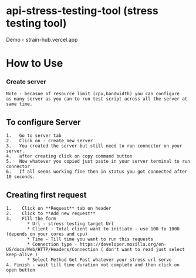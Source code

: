 # api-stress-testing-tool (stress testing tool)

Demo - strain-hub.vercel.app

# How to Use

### Create server
    Note - becasue of resource limit (cpu,bandwidth) you can configure
    as many server as you can to run test script across all the server at same time.
##    To configure Server 
    1.   Go to server tab
    2.   Click on - create new server
    3.   You created the server but still need to run connector on your server.
    4.   after creating click on copy command button
    5.   Now whatever you copied just paste in your server terminal to run connector
    6.   If all seems working fine then in status you got connected after 10 seconds.
    
## Creating first request 
    1.    Click on **Request** tab on header
    2.    Click to **Add new request**
    3.    Fill the form
            * Url - stress testing target Url
            * Client - Total client want to initiate - use 100 to 1000 (depends on your cores and cpu)
            * Time - Till time you want to run this requests
            * Connection type - https://developer.mozilla.org/en-US/docs/Web/HTTP/Headers/Connection ( don't want to read just select keep-alive )
            * Select Method Get Post whatever your stress url serve
    4. Finish - wait till time duration not complete and then click on open button 


    
  

    
    
    
        
